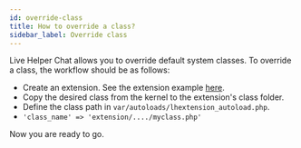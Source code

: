 ```yaml
---
id: override-class
title: How to override a class?
sidebar_label: Override class
---
```


Live Helper Chat allows you to override default system classes. To override a class, the workflow should be as follows:

 * Create an extension. See the extension example [here](https://github.com/LiveHelperChat/livehelperchat-extensions/tree/master/customstatus).
 * Copy the desired class from the kernel to the extension's class folder.
 * Define the class path in `var/autoloads/lhextension_autoload.php`.
 * `'class_name' => 'extension/..../myclass.php'`
 
Now you are ready to go.
